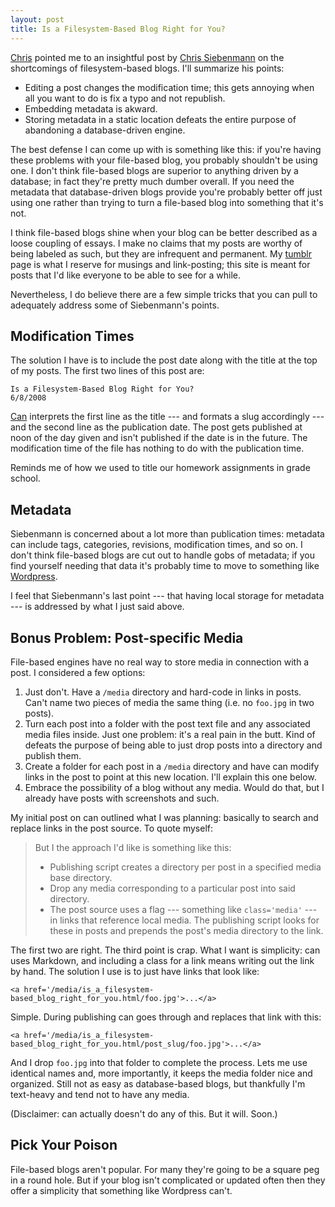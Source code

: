 ```yaml
---
layout: post
title: Is a Filesystem-Based Blog Right for You?
---
```


[Chris][1] pointed me to an insightful post by [Chris Siebenmann][2]
on the shortcomings of filesystem-based blogs. I'll summarize his
points:

[1]: http://cdleary.tumblr.com/post/37562612/why-file-as-blog-entry-blog-engines-have-problems
[2]: http://utcc.utoronto.ca/~cks/space/blog/web/EntryAsFileProblems

- Editing a post changes the modification time; this gets annoying when all you
  want to do is fix a typo and not republish.
- Embedding metadata is akward.
- Storing metadata in a static location defeats the entire purpose of
  abandoning a database-driven engine.

The best defense I can come up with is something like this: if you're
having these problems with your file-based blog, you probably
shouldn't be using one.  I don't think file-based blogs are superior
to anything driven by a database; in fact they're pretty much dumber
overall. If you need the metadata that database-driven blogs provide
you're probably better off just using one rather than trying to turn a
file-based blog into something that it's not.

I think file-based blogs shine when your blog can be better described
as a loose coupling of essays. I make no claims that my posts are
worthy of being labeled as such, but they are infrequent and
permanent. My [tumblr] page is what I reserve for musings and
link-posting; this site is meant for posts that I'd like everyone to
be able to see for a while.

Nevertheless, I do believe there are a few simple tricks that you can
pull to adequately address some of Siebenmann's points.

Modification Times
------------------

The solution I have is to include the post date along with the title
at the top of my posts. The first two lines of this post are:

    Is a Filesystem-Based Blog Right for You?
    6/8/2008

[Can] interprets the first line as the title --- and formats a slug
accordingly --- and the second line as the publication date. The post
gets published at noon of the day given and isn't published if the
date is in the future. The modification time of the file has nothing
to do with the publication time.

Reminds me of how we used to title our homework assignments in grade
school.

Metadata
--------

Siebenmann is concerned about a lot more than publication times:
metadata can include tags, categories, revisions, modification times,
and so on. I don't think file-based blogs are cut out to handle gobs
of metadata; if you find yourself needing that data it's probably time
to move to something like [Wordpress].

[Wordpress]: http://wordpress.org

I feel that Siebenmann's last point --- that having local storage for
metadata --- is addressed by what I just said above.

Bonus Problem: Post-specific Media
----------------------------------

File-based engines have no real way to store media in connection with
a post. I considered a few options:

1. Just don't. Have a `/media` directory and hard-code in links in posts.
   Can't name two pieces of media the same thing (i.e. no `foo.jpg` in two
   posts).
2. Turn each post into a folder with the post text file and any associated
   media files inside. Just one problem: it's a real pain in the butt. Kind of
   defeats the purpose of being able to just drop posts into a directory and
   publish them.
3. Create a folder for each post in a `/media` directory and have can
   modify links in the post to point at this new location. I'll explain this
   one below.
4. Embrace the possibility of a blog without any media. Would do that, but I
   already have posts with screenshots and such.

My initial post on can outlined what I was planning: basically to
search and replace links in the post source. To quote myself:

> But I the approach I'd like is something like this:
> 
> - Publishing script creates a directory per post in a specified media base
>   directory.
> - Drop any media corresponding to a particular post into said directory.
> - The post source uses a flag --- something like `class='media'` --- in links
>   that reference local media. The publishing script looks for these in posts
>   and prepends the post's media directory to the link.

The first two are right. The third point is crap. What I want is
simplicity: can uses Markdown, and including a class for a link means
writing out the link by hand. The solution I use is to just have links
that look like:

    <a href='/media/is_a_filesystem-based_blog_right_for_you.html/foo.jpg'>...</a>

Simple. During publishing can goes through and replaces that link with
this:

    <a href='/media/is_a_filesystem-based_blog_right_for_you.html/post_slug/foo.jpg'>...</a>

And I drop `foo.jpg` into that folder to complete the process. Lets me
use identical names and, more importantly, it keeps the media folder
nice and organized. Still not as easy as database-based blogs, but
thankfully I'm text-heavy and tend not to have any media.

(Disclaimer: can actually doesn't do any of this. But it will. Soon.)

Pick Your Poison
----------------

File-based blogs aren't popular. For many they're going to be a square
peg in a round hole.  But if your blog isn't complicated or updated
often then they offer a simplicity that something like Wordpress
can't.

[tumblr]: http://aneviltrend.tumblr.com
[Can]: http://launchpad.net/can/
